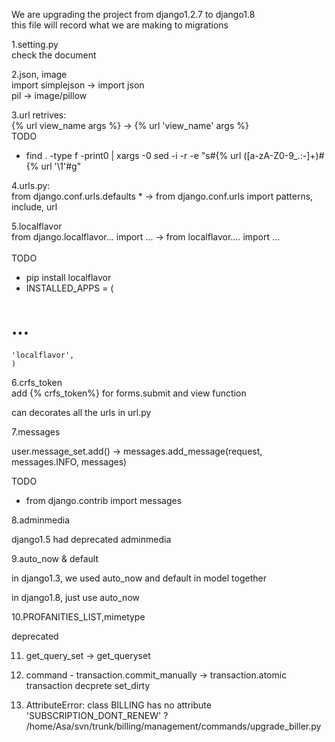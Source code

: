 We are upgrading the project from django1.2.7 to django1.8
<br>
this file will record what we are making to migrations

1.setting.py  
  check the document

2.json, image  
  import simplejson -> import json  
  pil -> image/pillow

3.url retrives:  
  {% url view_name args %} -> {% url 'view_name' args %}  
  TODO  
  * find . -type f -print0 | xargs -0 sed -i -r -e "s#\{% url ([a-zA-Z0-9_.:-]+)#\{% url '\1'#g"

4.urls.py:  
  from django.conf.urls.defaults * -> from django.conf.urls import patterns, include, url

5.localflavor  
  from django.localflavor... import ... -> from localflavor.... import ...  
  <br>
  TODO 
  * pip install localflavor  
  * INSTALLED_APPS = (  
  # ...  
    'localflavor',  
    )

6.crfs_token  
  add {% crfs_token%} for forms.submit and view function  

  can decorates all the urls in url.py

7.messages

  user.message_set.add() -> messages.add_message(request, messages.INFO, messages)  

  TODO

  * from django.contrib import messages

8.adminmedia

  django1.5 had deprecated adminmedia 

9.auto_now & default

  in django1.3, we used auto_now and default in model together  

  in django1.8, just use auto_now

10.PROFANITIES_LIST,mimetype  

   deprecated 

11. get_query_set -> get_queryset

12. command - transaction.commit_manually -> transaction.atomic  
    transaction decprete set_dirty

13. AttributeError: class BILLING has no attribute 'SUBSCRIPTION_DONT_RENEW' ?
    /home/Asa/svn/trunk/billing/management/commands/upgrade_biller.py
